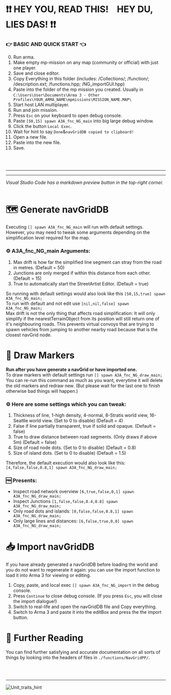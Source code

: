 # ❗❗ HEY YOU, READ THIS! &nbsp;&nbsp; HEY DU, LIES DAS! ❗❗
### 👉 BASIC AND QUICK START 👈
0.  Run arma.
1.  Make empty mp-mission on any map (community or official) with just one player.
2.  Save and close editor.
3.  Copy Everything in this folder (includes: /Collections/; /function/; /description.ext; /functions.hpp; /NG_importGUI.hpp)
4.  Paste into the folder of the mp mission you created. Usually in `C:\Users\User\Documents\Arma 3 - Other Profiles\YOUR_ARMA_NAME\mpmissions\MISSION_NAME.MAP\`
5.  Start host LAN multiplayer.
6.  Run and join mission.
7.  Press `Esc` on your keyboard to open debug console.
8.  Paste `[50,15] spawn A3A_fnc_NG_main` into big large debug window.
9.  Click the button `Local Exec`.
10. Wait for hint to say `Done`&`navGridDB copied to clipboard!`
11. Open a new file.
12. Paste into the new file.
13. Save.

<br/>
<br/>

***
***
*Visual Studio Code has a markdown preview button in the top-right corner.*
<br/>
<br/>


# 🗺 Generate navGridDB
Executing `[] spawn A3A_fnc_NG_main` will run with default settings.<br/>
However, you may need to tweak some arguments depending on the simplification level required for the map.<br/>

### ⚙ A3A_fnc_NG_main Arguments:
1.  <SCALAR> Max drift is how far the simplified line segment can stray from the road in metres. (Default = 50)
2.  <SCALAR> Junctions are only merged if within this distance from each other. (Default = 15)
3.  <BOOLEAN> True to automatically start the StreetArtist Editor. (Default = true)

So running with default settings would also look like this `[50,15,true] spawn A3A_fnc_NG_main;`<br/>
To run with default and not edit use `[nil,nil,false] spawn A3A_fnc_NG_main;`<br/>
Max drift is not the only thing that affects road simplification: It will only simplify if the nearestTerrainObject from its position will still return one of it's neighbouring roads. This prevents virtual convoys that are trying to spawn vehicles from jumping to another nearby road because that is the closest navGrid node.

# 📍 Draw Markers
**Run after you have generate a navGrid or have imported one.**<br/>
To draw markers with default settings run `[] spawn A3A_fnc_NG_draw_main;`<br/>
You can re-run this command as much as you want, everytime it will delete the old markers and redraw new. (But please wait for the last one to finish otherwise bad things will happen.)<br/>

### ⚙ Here are some settings which you can tweak:
1.  <SCALAR> Thickness of line, 1-high density, 4-normal, 8-Stratis world view, 16-Seattle world view. (Set to 0 to disable) (Default = 4)
2.  <BOOLEAN> False if line partially transparent, true if solid and opaque. (Default = false)
3.  <BOOLEAN> True to draw distance between road segments. (Only draws if above 5m) (Default = false)
4.  <SCALAR> Size of road node dots. (Set to 0 to disable) (Default = 0.8)
5.  <SCALAR> Size of island dots. (Set to 0 to disable) (Default = 1.5)

Therefore, the default execution would also look like this: `[4,false,false,0.8,1] spawn A3A_fnc_NG_draw_main;`<br/>

### 🆓 Presents:
* Inspect road network overview `[6,true,false,0,1] spawn A3A_fnc_NG_draw_main;`
* Inspect Junctions `[1,false,false,0.4,0.8] spawn A3A_fnc_NG_draw_main;`
* Only road dots and islands: `[0,false,false,0.8,1] spawn A3A_fnc_NG_draw_main;`
* Only large lines and distances: `[6,false,true,0,0] spawn A3A_fnc_NG_draw_main;`

# 📥 Import navGridDB
If you have already generated a navGridDB before loading the world and you do not want to regenerate it again: you can use the import function to load it into Arma 3 for viewing or editing.

1. Copy, paste, and local exec `[] spawn A3A_fnc_NG_import` in the debug console.
2. Press `Continue` to close debug console. (If you press `Esc`, you will close the import dialogue!)
3. Switch to real-life and open the navGridDB file and Copy everything.
4. Switch to Arma 3 and paste it into the editBox and press the the import button.

# 🔎 Further Reading
You can find further satisfying and accurate documentation on all sorts of things by looking into the headers of files in `./functions/NavGridPP/`.

<br/>
<br/>

***

![Unit_traits_hint](https://i.imgur.com/wAMAYlX.png)

